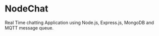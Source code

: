 # NodeChat

Real Time chatting Application using Node.js, Express.js, MongoDB and MQTT message queue.